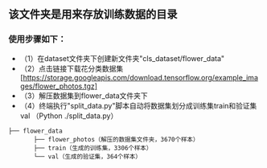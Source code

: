 ## 该文件夹是用来存放训练数据的目录
### 使用步骤如下：
* （1）在dataset文件夹下创建新文件夹"cls_dataset/flower_data"
* （2）点击链接下载花分类数据集 [https://storage.googleapis.com/download.tensorflow.org/example_images/flower_photos.tgz]
* （3）解压数据集到flower_data文件夹下
* （4）终端执行"split_data.py"脚本自动将数据集划分成训练集train和验证集val （Python ./split_data.py）

```
├── flower_data   
       ├── flower_photos（解压的数据集文件夹，3670个样本）  
       ├── train（生成的训练集，3306个样本）  
       └── val（生成的验证集，364个样本） 
```
